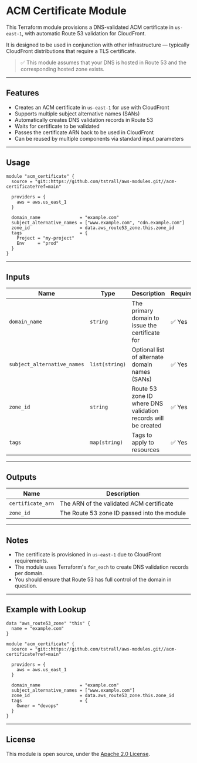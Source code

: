 # ACM Certificate Module

This Terraform module provisions a DNS-validated ACM certificate in `us-east-1`, with automatic Route 53 validation for CloudFront.

It is designed to be used in conjunction with other infrastructure — typically CloudFront distributions that require a TLS certificate.

> ✅ This module assumes that your DNS is hosted in Route 53 and the corresponding hosted zone exists.

---

## Features

- Creates an ACM certificate in `us-east-1` for use with CloudFront
- Supports multiple subject alternative names (SANs)
- Automatically creates DNS validation records in Route 53
- Waits for certificate to be validated
- Passes the certificate ARN back to be used in CloudFront
- Can be reused by multiple components via standard input parameters

---

## Usage

```hcl
module "acm_certificate" {
  source = "git::https://github.com/tstrall/aws-modules.git//acm-certificate?ref=main"

  providers = {
    aws = aws.us_east_1
  }

  domain_name               = "example.com"
  subject_alternative_names = ["www.example.com", "cdn.example.com"]
  zone_id                   = data.aws_route53_zone.this.zone_id
  tags                      = {
    Project = "my-project"
    Env     = "prod"
  }
}
```

---

## Inputs

| Name                      | Type             | Description                                                        | Required |
|---------------------------|------------------|--------------------------------------------------------------------|----------|
| `domain_name`             | `string`         | The primary domain to issue the certificate for                    | ✅ Yes   |
| `subject_alternative_names` | `list(string)` | Optional list of alternate domain names (SANs)                     | ✅ Yes   |
| `zone_id`                 | `string`         | Route 53 zone ID where DNS validation records will be created      | ✅ Yes   |
| `tags`                    | `map(string)`    | Tags to apply to resources                                          | ✅ Yes   |

---

## Outputs

| Name              | Description                             |
|-------------------|-----------------------------------------|
| `certificate_arn` | The ARN of the validated ACM certificate |
| `zone_id`         | The Route 53 zone ID passed into the module |

---

## Notes

- The certificate is provisioned in `us-east-1` due to CloudFront requirements.
- The module uses Terraform's `for_each` to create DNS validation records per domain.
- You should ensure that Route 53 has full control of the domain in question.

---

## Example with Lookup

```hcl
data "aws_route53_zone" "this" {
  name = "example.com"
}

module "acm_certificate" {
  source = "git::https://github.com/tstrall/aws-modules.git//acm-certificate?ref=main"

  providers = {
    aws = aws.us_east_1
  }

  domain_name               = "example.com"
  subject_alternative_names = ["www.example.com"]
  zone_id                   = data.aws_route53_zone.this.zone_id
  tags                      = {
    Owner = "devops"
  }
}
```

---

## License

This module is open source, under the [Apache 2.0 License](https://www.apache.org/licenses/LICENSE-2.0).

